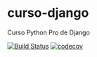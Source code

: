# curso-django
Curso Python Pro de Django

[![Build Status](https://travis-ci.com/Marcio-Souza/curso-django.svg?branch=master)](https://travis-ci.com/Marcio-Souza/curso-django)
[![codecov](https://codecov.io/gh/Marcio-Souza/curso-django/branch/master/graph/badge.svg)](https://codecov.io/gh/Marcio-Souza/curso-django)
